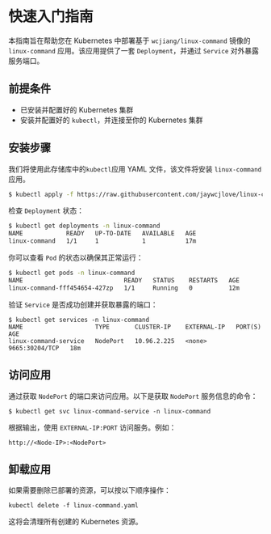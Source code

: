 # 快速入门指南

本指南旨在帮助您在 Kubernetes 中部署基于 `wcjiang/linux-command` 镜像的 `linux-command` 应用。该应用提供了一套 `Deployment`，并通过 `Service` 对外暴露服务端口。

## 前提条件

- 已安装并配置好的 Kubernetes 集群
- 安装并配置好的 `kubectl`，并连接至你的 Kubernetes 集群

## 安装步骤

我们将使用此存储库中的`kubectl`应用 YAML 文件，该文件将安装 `linux-command` 应用。

```bash
$ kubectl apply -f https://raw.githubusercontent.com/jaywcjlove/linux-command/refs/heads/master/k8s/linux-command.yaml
```

检查 `Deployment` 状态：

```bash
$ kubectl get deployments -n linux-command
NAME            READY   UP-TO-DATE   AVAILABLE   AGE
linux-command   1/1     1            1           17m
```

你可以查看 `Pod` 的状态以确保其正常运行：

```bash
$ kubectl get pods -n linux-command
NAME                            READY   STATUS    RESTARTS   AGE
linux-command-fff454654-427zp   1/1     Running   0          12m
```

验证 `Service` 是否成功创建并获取暴露的端口：

```
$ kubectl get services -n linux-command
NAME                    TYPE       CLUSTER-IP    EXTERNAL-IP   PORT(S)          AGE
linux-command-service   NodePort   10.96.2.225   <none>        9665:30204/TCP   18m
```

## 访问应用

通过获取 `NodePort` 的端口来访问应用。以下是获取 `NodePort` 服务信息的命令：

```
$ kubectl get svc linux-command-service -n linux-command
```

根据输出，使用 `EXTERNAL-IP:PORT` 访问服务。例如：

```
http://<Node-IP>:<NodePort>
```

## 卸载应用

如果需要删除已部署的资源，可以按以下顺序操作：

```
kubectl delete -f linux-command.yaml
```

这将会清理所有创建的 Kubernetes 资源。
